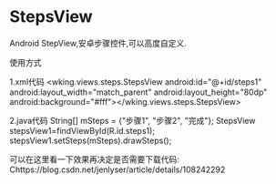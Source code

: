 # StepsView
Android StepView,安卓步骤控件,可以高度自定义.

使用方式

1.xml代码
  <wking.views.steps.StepsView
    android:id="@+id/steps1"
    android:layout_width="match_parent"
    android:layout_height="80dp"
    android:background="#fff"></wking.views.steps.StepsView>
            
2.java代码
  String[] mSteps = {"步骤1", "步骤2", "完成"};
  StepsView stepsView1=findViewById(R.id.steps1);
  stepsView1.setSteps(mSteps).drawSteps();


可以在这里看一下效果再决定是否需要下载代码:
Chttps://blog.csdn.net/jenlyser/article/details/108242292
